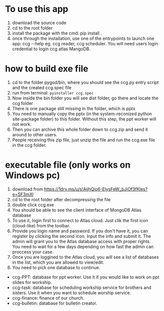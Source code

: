 # To use this app
1. download the source code
2. cd to the root folder
3. install the package with the cmd: pip install .
4. once through the installation, use one of the entrypoints to launch one app: ccg --help
eg. ccg reader, ccg scheduler. You will need users login credential to login ccg atlas MangoDB.
# how to build exe file
1. cd to the folder pygod/bin, where you should see the ccg.py entry script and the created ccg.spec file
2. run from terminal: `pyinstaller ccg.spec`
3. Now inside the bin folder you will see dist folder, go there and locate the ccg folder
4. There is one package still missing in the folder, which is pptx
5. You need to manually copy the pptx (in the system-reconized python site-package folder) to this folder. Without this step, the ppt worker will not work.
6. Then you can archive this whole folder down to ccg.zip and send it around to other users.
7. People receiving this zip file, just unzip the file and run the ccg.exe file in the ccg folder.

# executable file (only works on Windows pc)
1. download from https://1drv.ms/u/s!AijhQio6-ElysFeW_bJiOf3fKles?e=SF3mXl
2. cd to the root folder after decompressing the file
3. double click ccg.exe
4. You should be able to see the client interface of MongoDB Atlas database
5. To use it, login first to connect to Atlas cloud. Just clik the first icon (cloud-like) from the toolbar.
6. Provide you login name and password. If you don't have it, you can register by clicking the second icon. Input the info and submit it. The admin will grant you to the Atlas database access with proper rights. You need to wait for a few days depending on how fast the admin can proccess your case.
7. Once you are loggined to the Atlas cloud, you will see a list of databases in the list, which you are allowed to view/edit.
8. You need to pick one database to continue.
  - ccg-PPT: database for ppt worker. Use it if you would like to work on ppt slides for workship.
  - ccg-task: database for scheduling workship service for brothers and sisters. Use it when you want to schedule worship service.
  - ccg-finance: finance of our church.
  - ccg-bulletin: database for bulletin creator.
   
